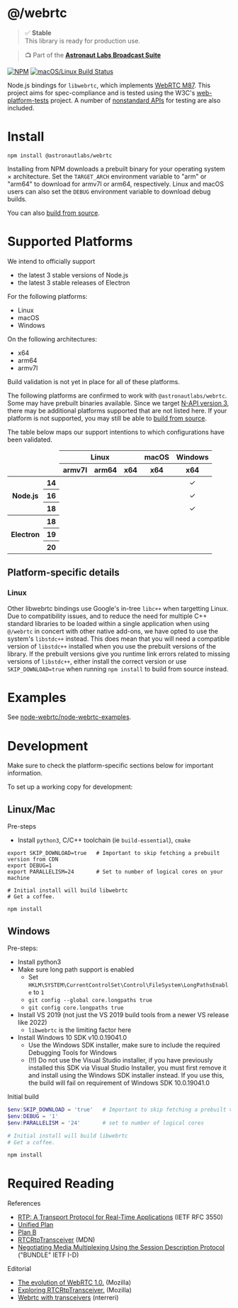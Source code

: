 # @/webrtc

> ✅ **Stable**  
> This library is ready for production use.

> 📺 Part of the [**Astronaut Labs Broadcast Suite**](https://github.com/astronautlabs/broadcast)

[![NPM](https://img.shields.io/npm/v/wrtc.svg)](https://www.npmjs.com/package/@astronautlabs/webrtc) [![macOS/Linux Build Status](https://circleci.com/gh/astronautlabs/webrtc/tree/develop.svg?style=shield)](https://circleci.com/gh/astronautlabs/webrtc)

Node.js bindings for `libwebrtc`, which implements [WebRTC M87](https://chromium.googlesource.com/external/webrtc/+/branch-heads/4280). This project aims for spec-compliance and is tested using the W3C's [web-platform-tests](https://github.com/web-platform-tests/wpt) project. A number of [nonstandard APIs](docs/nonstandard-apis.md) for testing are also included.

# Install

```
npm install @astronautlabs/webrtc
```

Installing from NPM downloads a prebuilt binary for your operating system × architecture. Set the `TARGET_ARCH` environment variable to "arm" or "arm64" to download for armv7l or arm64, respectively. Linux and macOS users can also set the `DEBUG` environment variable to download debug builds.

You can also [build from source](docs/build-from-source.md).

# Supported Platforms

We intend to officially support
- the latest 3 stable versions of Node.js 
- the latest 3 stable releases of Electron 

For the following platforms:
- Linux
- macOS
- Windows

On the following architectures:
- x64
- arm64
- armv7l 

Build validation is not yet in place for all of these platforms. 

The following platforms are confirmed to work with `@astronautlabs/webrtc`. Some may have prebuilt binaries available. Since we target [N-API version 3](https://nodejs.org/api/n-api.html), there may be additional platforms supported that are not listed here. If your platform is not supported, you may still be able to [build from source](docs/build-from-source.md).

The table below maps our support intentions to which configurations have been validated.
<table>
  <thead>
    <tr>
      <td style="text-align: center;" colspan="2" rowspan="2"></td>
      <th style="text-align: center;" colspan="3">Linux</th>
      <th style="text-align: center;">macOS</th>
      <th style="text-align: center;">Windows</th>
    </tr>
    <tr>
      <th style="text-align: center;">armv7l</th>
      <th style="text-align: center;">arm64</th>
      <th style="text-align: center;">x64</th>
      <th style="text-align: center;">x64</th>
      <th style="text-align: center;">x64</th>
    </tr>
  </thead>
  <tbody>
    <tr>
      <th rowspan="3">Node.js</th>
      <th>14</th>
      <td align="center"></td>
      <td align="center"></td>
      <td align="center"></td>
      <td align="center"></td>
      <td align="center">✓</td>
    </tr>
    <tr>
      <th>16</th>
      <td align="center"></td>
      <td align="center"></td>
      <td align="center"></td>
      <td align="center"></td>
      <td align="center">✓</td>
    </tr>
    <tr>
      <th>18</th>
      <td align="center"></td>
      <td align="center"></td>
      <td align="center"></td>
      <td align="center"></td>
      <td align="center">✓</td>
    </tr>
    <tr>
      <th rowspan="3">Electron</th>
      <th>18</th>
      <td align="center"></td>
      <td align="center"></td>
      <td align="center"></td>
      <td align="center"></td>
      <td align="center"></td>
    </tr>
    <tr>
      <th>19</th>
      <td align="center"></td>
      <td align="center"></td>
      <td align="center"></td>
      <td align="center"></td>
      <td align="center"></td>
    </tr>
    <tr>
      <th>20</th>
      <td align="center"></td>
      <td align="center"></td>
      <td align="center"></td>
      <td align="center"></td>
      <td align="center"></td>
    </tr>
  </tbody>
</table>

## Platform-specific details

### Linux

Other libwebrtc bindings use Google's in-tree `libc++` when targetting Linux. Due to compatibility issues, and to reduce the need for multiple C++ standard libraries to be loaded within a single application when using `@/webrtc` in concert with other native add-ons, we have opted to use the system's `libstdc++` instead. This does mean that you will need a compatible version of `libstdc++` installed when you use the prebuilt versions of the library. If the prebuilt versions give you runtime link errors related to missing versions of `libstdc++`, either install the correct version or use `SKIP_DOWNLOAD=true` when running `npm install` to build from source instead.

# Examples

See [node-webrtc/node-webrtc-examples](https://github.com/node-webrtc/node-webrtc-examples).

# Development

Make sure to check the platform-specific sections below for important information.

To set up a working copy for development:

## Linux/Mac

Pre-steps
- Install `python3`, C/C++ toolchain (ie `build-essential`), `cmake`

```shell
export SKIP_DOWNLOAD=true   # Important to skip fetching a prebuilt version from CDN
export DEBUG=1
export PARALLELISM=24       # Set to number of logical cores on your machine

# Initial install will build libwebrtc
# Get a coffee.

npm install
```

## Windows

Pre-steps:
- Install python3
- Make sure long path support is enabled
    - Set `HKLM\SYSTEM\CurrentControlSet\Control\FileSystem\LongPathsEnable` to `1`
    - `git config --global core.longpaths true`
    - `git config core.longpaths true`
- Install VS 2019 (not just the VS 2019 build tools from a newer VS release like 2022)
    - `libwebrtc` is the limiting factor here
- Install Windows 10 SDK v10.0.19041.0
    * Use the Windows SDK installer, make sure to include the required Debugging Tools for Windows
    * (!!) Do not use the Visual Studio installer, if you have previously installed this SDK via Visual Studio Installer, 
      you must first remove it and install using the Windows SDK installer instead. If you use this, the build will fail
      on requirement of Windows SDK 10.0.19041.0

Initial build

```powershell
$env:SKIP_DOWNLOAD = 'true'   # Important to skip fetching a prebuilt version from CDN
$env:DEBUG = '1'
$env:PARALLELISM = '24'       # set to number of logical cores

# Initial install will build libwebrtc
# Get a coffee.

npm install
```

# Required Reading

References
- [RTP: A Transport Protocol for Real-Time Applications](https://datatracker.ietf.org/doc/html/rfc3550) (IETF RFC 3550)
- [Unified Plan](https://datatracker.ietf.org/doc/html/draft-roach-mmusic-unified-plan-00#section-2)
- [Plan B](https://datatracker.ietf.org/doc/html/draft-uberti-rtcweb-plan-00)
- [RTCRtpTransceiver](https://developer.mozilla.org/en-US/docs/Web/API/RTCRtpTransceiver) (MDN)
- [Negotiating Media Multiplexing Using the Session Description Protocol](https://datatracker.ietf.org/doc/html/draft-ietf-mmusic-sdp-bundle-negotiation-54#section-18) ("BUNDLE" IETF I-D)

Editorial
- [The evolution of WebRTC 1.0.](https://blog.mozilla.org/webrtc/the-evolution-of-webrtc/) (Mozilla)
- [Exploring RTCRtpTransceiver.](https://blog.mozilla.org/webrtc/rtcrtptransceiver-explored/) (Mozilla)
- [Webrtc with transceivers](https://niccoloterreri.com/webrtc-with-transceivers) (nterreri)
